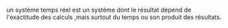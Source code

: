 un système temps réel est un système dont le résultat dépend de l'exactitude des calculs ,mais surtout du temps ou son produit des résultats.
